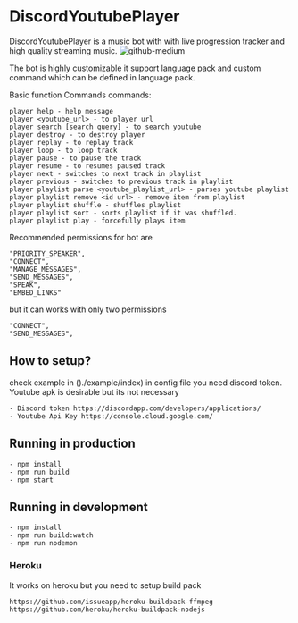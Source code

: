 # DiscordYoutubePlayer
DiscordYoutubePlayer is a music bot with with live progression tracker and high quality streaming music. 
![github-medium](https://i.ibb.co/YbsckTV/img.png)

The bot is highly customizable it support language pack and custom command which can be defined in language pack.

Basic function Commands
commands:
```
player help - help message
player <youtube_url> - to player url
player search [search query] - to search youtube
player destroy - to destroy player
player replay - to replay track
player loop - to loop track
player pause - to pause the track
player resume - to resumes paused track
player next - switches to next track in playlist
player previous - switches to previous track in playlist
player playlist parse <youtube_playlist_url> - parses youtube playlist
player playlist remove <id url> - remove item from playlist
player playlist shuffle - shuffles playlist
player playlist sort - sorts playlist if it was shuffled.
player playlist play - forcefully plays item
```

Recommended permissions for bot are 
```
"PRIORITY_SPEAKER",
"CONNECT",
"MANAGE_MESSAGES",
"SEND_MESSAGES",
"SPEAK", 
"EMBED_LINKS" 
```
but it can works with only two permissions
```
"CONNECT",
"SEND_MESSAGES",
```


## How to setup?
check example in ()./example/index)
in config file you need discord token. Youtube apk is desirable but its not necessary
```
- Discord token https://discordapp.com/developers/applications/
- Youtube Api Key https://console.cloud.google.com/
```

## Running in production
```
- npm install
- npm run build
- npm start 
```
## Running in development
```
- npm install
- npm run build:watch
- npm run nodemon 
```

### Heroku
It works on heroku but you need to setup build pack
```
https://github.com/issueapp/heroku-buildpack-ffmpeg
https://github.com/heroku/heroku-buildpack-nodejs
```




